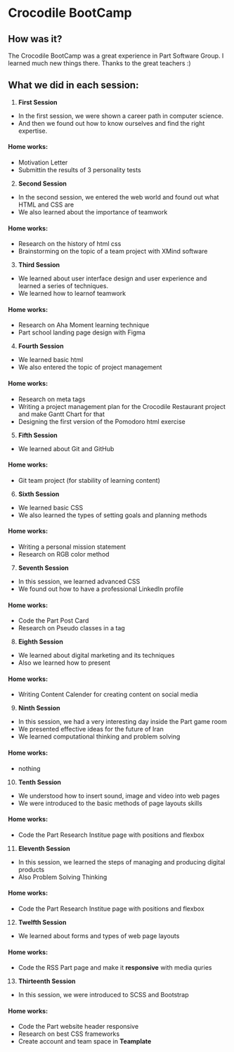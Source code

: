 # Crocodile BootCamp

## How was it?

The Crocodile BootCamp was a great experience in Part Software Group.
I learned much new things there. Thanks to the great teachers :)

## What we did in each session:

1. **First Session**

- In the first session, we were shown a career path in computer science.
- And then we found out how to know ourselves and find the right expertise.

#### Home works:

- Motivation Letter
- Submittin the results of 3 personality tests

2. **Second Session**

- In the second session, we entered the web world and found out what HTML and CSS are
- We also learned about the importance of teamwork

#### Home works:

- Research on the history of html css
- Brainstorming on the topic of a team project with XMind software

3. **Third Session**

- We learned about user interface design and user experience and learned a series of techniques.
- We learned how to learnof teamwork

#### Home works:

- Research on Aha Moment learning technique
- Part school landing page design with Figma

4. **Fourth Session**

- We learned basic html
- We also entered the topic of project management

#### Home works:

- Research on meta tags
- Writing a project management plan for the Crocodile Restaurant project and make Gantt Chart for that
- Designing the first version of the Pomodoro html exercise

5. **Fifth Session**

- We learned about Git and GitHub

#### Home works:

- Git team project (for stability of learning content)

6. **Sixth Session**

- We learned basic CSS
- We also learned the types of setting goals and planning methods

#### Home works:

- Writing a personal mission statement
- Research on RGB color method

7. **Seventh Session**

- In this session, we learned advanced CSS
- We found out how to have a professional LinkedIn profile

#### Home works:

- Code the Part Post Card
- Research on Pseudo classes in a tag

8. **Eighth Session**

- We learned about digital marketing and its techniques
- Also we learned how to present

#### Home works:

- Writing Content Calender for creating content on social media

9. **Ninth Session**

- In this session, we had a very interesting day inside the Part game room
- We presented effective ideas for the future of Iran
- We learned computational thinking and problem solving

#### Home works:

- nothing

10. **Tenth Session**

- We understood how to insert sound, image and video into web pages
- We were introduced to the basic methods of page layouts skills

#### Home works:

- Code the Part Research Institue page with positions and flexbox

11. **Eleventh Session**

- In this session, we learned the steps of managing and producing digital products
- Also Problem Solving Thinking

#### Home works:

- Code the Part Research Institue page with positions and flexbox

12. **Twelfth Session**

- We learned about forms and types of web page layouts

#### Home works:

- Code the RSS Part page and make it **responsive** with media quries

13. **Thirteenth Session**

- In this session, we were introduced to SCSS and Bootstrap

#### Home works:

- Code the Part website header responsive
- Research on best CSS frameworks
- Create account and team space in **Teamplate**
